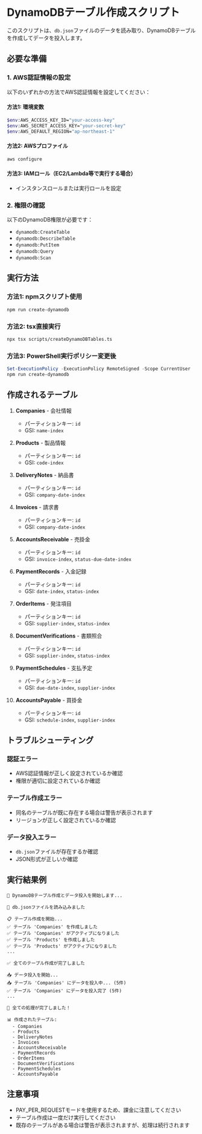 # DynamoDBテーブル作成スクリプト

このスクリプトは、`db.json`ファイルのデータを読み取り、DynamoDBテーブルを作成してデータを投入します。

## 必要な準備

### 1. AWS認証情報の設定

以下のいずれかの方法でAWS認証情報を設定してください：

#### 方法1: 環境変数
```bash
$env:AWS_ACCESS_KEY_ID="your-access-key"
$env:AWS_SECRET_ACCESS_KEY="your-secret-key"
$env:AWS_DEFAULT_REGION="ap-northeast-1"
```

#### 方法2: AWSプロファイル
```bash
aws configure
```

#### 方法3: IAMロール（EC2/Lambda等で実行する場合）
- インスタンスロールまたは実行ロールを設定

### 2. 権限の確認

以下のDynamoDB権限が必要です：
- `dynamodb:CreateTable`
- `dynamodb:DescribeTable`
- `dynamodb:PutItem`
- `dynamodb:Query`
- `dynamodb:Scan`

## 実行方法

### 方法1: npmスクリプト使用
```bash
npm run create-dynamodb
```

### 方法2: tsx直接実行
```bash
npx tsx scripts/createDynamoDBTables.ts
```

### 方法3: PowerShell実行ポリシー変更後
```powershell
Set-ExecutionPolicy -ExecutionPolicy RemoteSigned -Scope CurrentUser
npm run create-dynamodb
```

## 作成されるテーブル

1. **Companies** - 会社情報
   - パーティションキー: `id`
   - GSI: `name-index`

2. **Products** - 製品情報
   - パーティションキー: `id`
   - GSI: `code-index`

3. **DeliveryNotes** - 納品書
   - パーティションキー: `id`
   - GSI: `company-date-index`

4. **Invoices** - 請求書
   - パーティションキー: `id`
   - GSI: `company-date-index`

5. **AccountsReceivable** - 売掛金
   - パーティションキー: `id`
   - GSI: `invoice-index`, `status-due-date-index`

6. **PaymentRecords** - 入金記録
   - パーティションキー: `id`
   - GSI: `date-index`, `status-index`

7. **OrderItems** - 発注項目
   - パーティションキー: `id`
   - GSI: `supplier-index`, `status-index`

8. **DocumentVerifications** - 書類照合
   - パーティションキー: `id`
   - GSI: `supplier-index`, `status-index`

9. **PaymentSchedules** - 支払予定
   - パーティションキー: `id`
   - GSI: `due-date-index`, `supplier-index`

10. **AccountsPayable** - 買掛金
    - パーティションキー: `id`
    - GSI: `schedule-index`, `supplier-index`

## トラブルシューティング

### 認証エラー
- AWS認証情報が正しく設定されているか確認
- 権限が適切に設定されているか確認

### テーブル作成エラー
- 同名のテーブルが既に存在する場合は警告が表示されます
- リージョンが正しく設定されているか確認

### データ投入エラー
- `db.json`ファイルが存在するか確認
- JSON形式が正しいか確認

## 実行結果例

```
🚀 DynamoDBテーブル作成とデータ投入を開始します...

📁 db.jsonファイルを読み込みました

📋 テーブル作成を開始...
✅ テーブル 'Companies' を作成しました
✅ テーブル 'Companies' がアクティブになりました
✅ テーブル 'Products' を作成しました
✅ テーブル 'Products' がアクティブになりました
...

✅ 全てのテーブル作成が完了しました

📥 データ投入を開始...
📥 テーブル 'Companies' にデータを投入中... (5件)
✅ テーブル 'Companies' にデータを投入完了 (5件)
...

🎉 全ての処理が完了しました！

📊 作成されたテーブル:
  - Companies
  - Products
  - DeliveryNotes
  - Invoices
  - AccountsReceivable
  - PaymentRecords
  - OrderItems
  - DocumentVerifications
  - PaymentSchedules
  - AccountsPayable
```

## 注意事項

- PAY_PER_REQUESTモードを使用するため、課金に注意してください
- テーブル作成は一度だけ実行してください
- 既存のテーブルがある場合は警告が表示されますが、処理は続行されます 